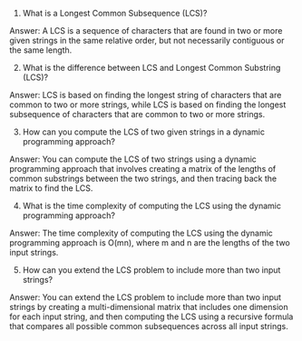 

1. What is a Longest Common Subsequence (LCS)?

Answer: A LCS is a sequence of characters that are found in two or more given strings in the same relative order, but not necessarily contiguous or the same length.

2. What is the difference between LCS and Longest Common Substring (LCS)?

Answer: LCS is based on finding the longest string of characters that are common to two or more strings, while LCS is based on finding the longest subsequence of characters that are common to two or more strings.

3. How can you compute the LCS of two given strings in a dynamic programming approach?

Answer: You can compute the LCS of two strings using a dynamic programming approach that involves creating a matrix of the lengths of common substrings between the two strings, and then tracing back the matrix to find the LCS.

4. What is the time complexity of computing the LCS using the dynamic programming approach?

Answer: The time complexity of computing the LCS using the dynamic programming approach is O(mn), where m and n are the lengths of the two input strings.

5. How can you extend the LCS problem to include more than two input strings?

Answer: You can extend the LCS problem to include more than two input strings by creating a multi-dimensional matrix that includes one dimension for each input string, and then computing the LCS using a recursive formula that compares all possible common subsequences across all input strings.